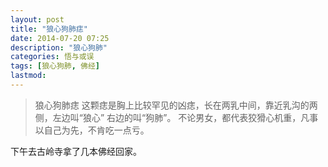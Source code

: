 ```yaml
---
layout: post
title: "狼心狗肺痣"
date: 2014-07-20 07:25
description: "狼心狗肺"
categories: 悟与或误
tags: [狼心狗肺, 佛经]
lastmod: 
--- 
```


> 狼心狗肺痣
> 这颗痣是胸上比较罕见的凶痣，长在两乳中间，靠近乳沟的两侧，左边叫“狼心”
> 右边的叫“狗肺”。
> 不论男女，都代表狡猾心机重，凡事以自己为先，不肯吃一点亏。


下午去古岭寺拿了几本佛经回家。

